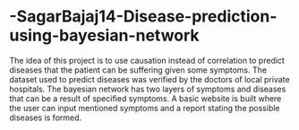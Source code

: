 # -SagarBajaj14-Disease-prediction-using-bayesian-network
 
 The idea of this project is to use causation instead of correlation to predict diseases that the patient can be suffering given some symptoms. The dataset used to predict diseases was verified by the doctors of local private hospitals. The bayesian network has two layers of symptoms and diseases that can be a result of specified symptoms. A basic website is built where the user can input mentioned symptoms and a report stating the possible diseases is formed. 
